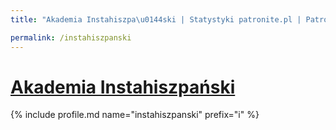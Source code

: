 ```yaml
---
title: "Akademia Instahiszpa\u0144ski | Statystyki patronite.pl | Patromierz"

permalink: /instahiszpanski
---
```


# [Akademia Instahiszpański](https://patronite.pl/instahiszpanski)

{% include profile.md name="instahiszpanski" prefix="i" %}
